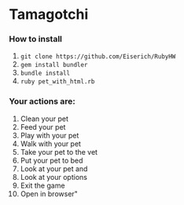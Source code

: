 # Tamagotchi

### How to install
1. `git clone https://github.com/Eiserich/RubyHW`
2. `gem install bundler`
3. `bundle install`
4. `ruby pet_with_html.rb`
### Your actions are:
   1.  Clean your pet
   2.  Feed your pet
   3.  Play with your pet
   4.  Walk with your pet
   5.  Take your pet to the vet
   6.  Put your pet to bed
   7.  Look at your pet and
   8.  Look at your options
   9.  Exit the game
   10. Open in browser"
